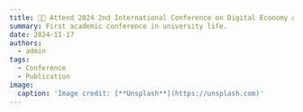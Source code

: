 ```yaml
---
title: 👩‍💻 Attend 2024 2nd International Conference on Digital Economy and Business Administration
summary: First academic conference in university life.
date: 2024-11-17
authors:
  - admin
tags:
  - Conference
  - Publication
image:
  caption: 'Image credit: [**Unsplash**](https://unsplash.com)'
---
```



